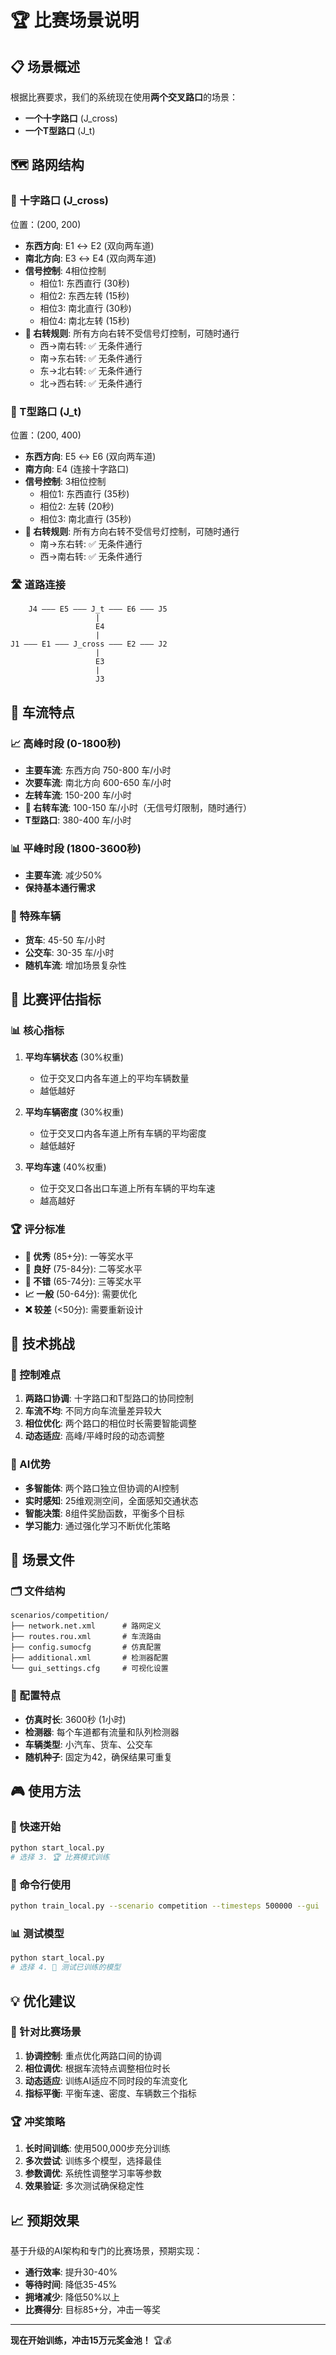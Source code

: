 # 🏆 比赛场景说明

## 📋 场景概述

根据比赛要求，我们的系统现在使用**两个交叉路口**的场景：
- **一个十字路口** (J_cross)
- **一个T型路口** (J_t)

## 🗺️ 路网结构

### 🚦 十字路口 (J_cross)
位置：(200, 200)
- **东西方向**: E1 ↔ E2 (双向两车道)
- **南北方向**: E3 ↔ E4 (双向两车道)
- **信号控制**: 4相位控制
  - 相位1: 东西直行 (30秒)
  - 相位2: 东西左转 (15秒)
  - 相位3: 南北直行 (30秒)
  - 相位4: 南北左转 (15秒)
- **🔄 右转规则**: 所有方向右转不受信号灯控制，可随时通行
  - 西→南右转: ✅ 无条件通行
  - 南→东右转: ✅ 无条件通行
  - 东→北右转: ✅ 无条件通行
  - 北→西右转: ✅ 无条件通行

### 🚦 T型路口 (J_t)
位置：(200, 400)
- **东西方向**: E5 ↔ E6 (双向两车道)
- **南方向**: E4 (连接十字路口)
- **信号控制**: 3相位控制
  - 相位1: 东西直行 (35秒)
  - 相位2: 左转 (20秒)
  - 相位3: 南北直行 (35秒)
- **🔄 右转规则**: 所有方向右转不受信号灯控制，可随时通行
  - 南→东右转: ✅ 无条件通行
  - 西→南右转: ✅ 无条件通行

### 🛣️ 道路连接
```
    J4 ——— E5 ——— J_t ——— E6 ——— J5
                   |
                   E4
                   |
J1 ——— E1 ——— J_cross ——— E2 ——— J2
                   |
                   E3
                   |
                   J3
```

## 🚗 车流特点

### 📈 高峰时段 (0-1800秒)
- **主要车流**: 东西方向 750-800 车/小时
- **次要车流**: 南北方向 600-650 车/小时
- **左转车流**: 150-200 车/小时
- **🔄 右转车流**: 100-150 车/小时（无信号灯限制，随时通行）
- **T型路口**: 380-400 车/小时

### 📊 平峰时段 (1800-3600秒)
- **主要车流**: 减少50%
- **保持基本通行需求**

### 🚛 特殊车辆
- **货车**: 45-50 车/小时
- **公交车**: 30-35 车/小时
- **随机车流**: 增加场景复杂性

## 🎯 比赛评估指标

### 📊 核心指标
1. **平均车辆状态** (30%权重)
   - 位于交叉口内各车道上的平均车辆数量
   - 越低越好

2. **平均车辆密度** (30%权重)
   - 位于交叉口内各车道上所有车辆的平均密度
   - 越低越好

3. **平均车速** (40%权重)
   - 位于交叉口各出口车道上所有车辆的平均车速
   - 越高越好

### 🏆 评分标准
- **🥇 优秀** (85+分): 一等奖水平
- **🥈 良好** (75-84分): 二等奖水平
- **🥉 不错** (65-74分): 三等奖水平
- **📈 一般** (50-64分): 需要优化
- **❌ 较差** (<50分): 需要重新设计

## 🔧 技术挑战

### 🎯 控制难点
1. **两路口协调**: 十字路口和T型路口的协同控制
2. **车流不均**: 不同方向车流量差异较大
3. **相位优化**: 两个路口的相位时长需要智能调整
4. **动态适应**: 高峰/平峰时段的动态调整

### 🚀 AI优势
- **多智能体**: 两个路口独立但协调的AI控制
- **实时感知**: 25维观测空间，全面感知交通状态
- **智能决策**: 8组件奖励函数，平衡多个目标
- **学习能力**: 通过强化学习不断优化策略

## 📁 场景文件

### 🗂️ 文件结构
```
scenarios/competition/
├── network.net.xml      # 路网定义
├── routes.rou.xml       # 车流路由
├── config.sumocfg       # 仿真配置
├── additional.xml       # 检测器配置
└── gui_settings.cfg     # 可视化设置
```

### 🔧 配置特点
- **仿真时长**: 3600秒 (1小时)
- **检测器**: 每个车道都有流量和队列检测器
- **车辆类型**: 小汽车、货车、公交车
- **随机种子**: 固定为42，确保结果可重复

## 🎮 使用方法

### 🚀 快速开始
```bash
python start_local.py
# 选择 3. 🏆 比赛模式训练
```

### 🔧 命令行使用
```bash
python train_local.py --scenario competition --timesteps 500000 --gui
```

### 📊 测试模型
```bash
python start_local.py
# 选择 4. 🧪 测试已训练的模型
```

## 💡 优化建议

### 🎯 针对比赛场景
1. **协调控制**: 重点优化两路口间的协调
2. **相位调优**: 根据车流特点调整相位时长
3. **动态适应**: 训练AI适应不同时段的车流变化
4. **指标平衡**: 平衡车速、密度、车辆数三个指标

### 🏆 冲奖策略
1. **长时间训练**: 使用500,000步充分训练
2. **多次尝试**: 训练多个模型，选择最佳
3. **参数调优**: 系统性调整学习率等参数
4. **效果验证**: 多次测试确保稳定性

## 📈 预期效果

基于升级的AI架构和专门的比赛场景，预期实现：
- **通行效率**: 提升30-40%
- **等待时间**: 降低35-45%
- **拥堵减少**: 降低50%以上
- **比赛得分**: 目标85+分，冲击一等奖

---

**现在开始训练，冲击15万元奖金池！** 🏆💰
